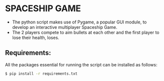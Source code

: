 # SPACESHIP GAME

- The python script makes use of Pygame, a popular GUI module, to develop an interactive multiplayer Spaceship Game.
- The 2 players compete to aim bullets at each other and the first player to lose their health, loses.

## Requirements:

All the packages essential for running the script can be installed as follows:

``` sh
$ pip install -r requirements.txt
```
